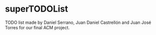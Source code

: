 # superTODOList
TODO list made by Daniel Serrano, Juan Daniel Castrellón and Juan José Torres for our final ACM project.
